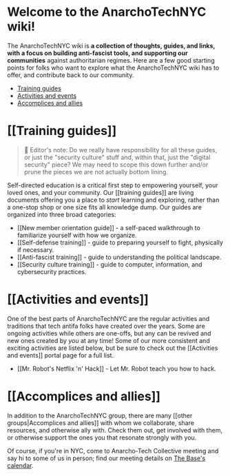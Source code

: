 # Welcome to the AnarchoTechNYC wiki!

The AnarchoTechNYC wiki is **a collection of thoughts, guides, and links, with a focus on building anti-fascist tools, and supporting our communities** against authoritarian regimes. Here are a few good starting points for folks who want to explore what the AnarchoTechNYC wiki has to offer, and contribute back to our community.

* [Training guides](#training-guides)
* [Activities and events](#activities-and-events)
* [Accomplices and allies](#accomplices-and-allies)

# [[Training guides]]

> 📝 Editor's note: Do we really have responsibility for all these guides, or just the "security culture" stuff and, within that, just the "digital security" piece? We may need to scope this down further and/or prune the pieces we are not actually bottom lining.

Self-directed education is a critical first step to empowering yourself, your loved ones, and your community. Our [[training guides]] are living documents offering you a place to *start* learning and exploring, rather than a one-stop shop or one size fits all knowledge dump. Our guides are organized into three broad categories:

* [[New member orientation guide]] - a self-paced walkthrough to familiarize yourself with how we organize.
* [[Self-defense training]] - guide to preparing yourself to fight, physically if necessary.
* [[Anti-fascist training]] - guide to understanding the political landscape.
* [[Security culture training]] - guide to computer, information, and cybersecurity practices.

# [[Activities and events]]

One of the best parts of AnarchoTechNYC are the regular activities and traditions that tech antifa folks have created over the years. Some are ongoing activities while others are one-offs, but any can be revived and new ones created by *you* at any time! Some of our more consistent and exciting activities are listed below, but be sure to check out the [[Activities and events]] portal page for a full list.

* [[Mr. Robot's Netflix 'n' Hack]] - Let Mr. Robot teach you how to hack.

# [[Accomplices and allies]]

In addition to the AnarchoTechNYC group, there are many [[other groups|Accomplices and allies]] with whom we collaborate, share resources, and otherwise ally with. Check them out, get involved with them, or otherwise support the ones you that resonate strongly with you.

Of course, if you're in NYC, come to Anarcho-Tech Collective meeting and say hi to some of us in person; find our meeting details on [The Base's calendar](https://thebasebk.org/calendar/).